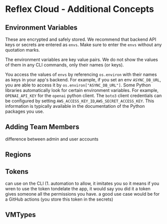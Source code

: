 


# Reflex Cloud - Additional Concepts



## Environment Variables



These are encrypted and safely stored. We recommend that backend API keys or secrets are entered as `envs`. Make sure to enter the `envs` without any quotation marks.


The environment variables are key value pairs. We do not show the values of them in any CLI commands, only their names (or keys).

You access the values of `envs` by referencing `os.environ` with their names as keys in your app's backend. For example, if you set an env `ASYNC_DB_URL`, you are able to access it by `os.environ["ASYNC_DB_URL"]`. Some Python libraries automatically look for certain environment variables. For example, `OPENAI_API_KEY` for the `openai` python client. The `boto3` client credentials can be configured by setting `AWS_ACCESS_KEY_ID`,`AWS_SECRET_ACCESS_KEY`. This information is typically available in the documentation of the Python packages you use.

## Adding Team Members

difference between admin and user accounts


## Regions



## Tokens

can use on the CLI (1. automation to allow, it imitates you so it means if you wren to use the token tondelate the app, it would say you did it a token gives someone all the permissions you have. a good use case would be for a GitHub actions (you store this token in the secrets)



## VMTypes